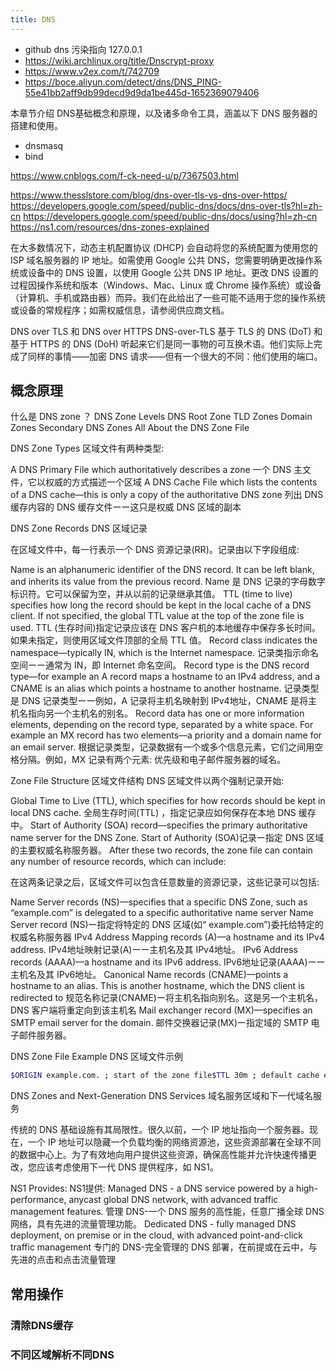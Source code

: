 ```yaml
---
title: DNS
---
```

- github dns 污染指向 127.0.0.1 
- https://wiki.archlinux.org/title/Dnscrypt-proxy
- https://www.v2ex.com/t/742709
- https://boce.aliyun.com/detect/dns/DNS_PING-55e41bb2aff9db99decd9d9da1be445d-1652369079406

本章节介绍 DNS基础概念和原理，以及诸多命令工具，涵盖以下 DNS 服务器的搭建和使用。
- dnsmasq
- bind

https://www.cnblogs.com/f-ck-need-u/p/7367503.html

https://www.thesslstore.com/blog/dns-over-tls-vs-dns-over-https/
https://developers.google.com/speed/public-dns/docs/dns-over-tls?hl=zh-cn
https://developers.google.com/speed/public-dns/docs/using?hl=zh-cn
https://ns1.com/resources/dns-zones-explained



在大多数情况下，动态主机配置协议 (DHCP) 会自动将您的系统配置为使用您的 ISP 域名服务器的 IP 地址。如需使用 Google 公共 DNS，您需要明确更改操作系统或设备中的 DNS 设置，以使用 Google 公共 DNS IP 地址。更改 DNS 设置的过程因操作系统和版本（Windows、Mac、Linux 或 Chrome 操作系统）或设备（计算机、手机或路由器）而异。我们在此给出了一些可能不适用于您的操作系统或设备的常规程序；如需权威信息，请参阅供应商文档。


 DNS over TLS 和 DNS over HTTPS
DNS-over-TLS
基于 TLS 的 DNS (DoT) 和基于 HTTPS 的 DNS (DoH) 听起来它们是同一事物的可互换术语。他们实际上完成了同样的事情——加密 DNS 请求——但有一个很大的不同：他们使用的端口。


## 概念原理

什么是 DNS zone ？
DNS Zone Levels
DNS Root Zone
TLD Zones
Domain Zones
Secondary DNS Zones
All About the DNS Zone File




DNS Zone Types
区域文件有两种类型:

A DNS Primary File which authoritatively describes a zone
一个 DNS 主文件，它以权威的方式描述一个区域
A DNS Cache File which lists the contents of a DNS cache—this is only a copy of the authoritative DNS zone
列出 DNS 缓存内容的 DNS 缓存文件ーー这只是权威 DNS 区域的副本




DNS Zone Records
DNS 区域记录

在区域文件中，每一行表示一个 DNS 资源记录(RR)。记录由以下字段组成:

Name is an alphanumeric identifier of the DNS record. It can be left blank, and inherits its value from the previous record.
Name 是 DNS 记录的字母数字标识符。它可以保留为空，并从以前的记录继承其值。
TTL (time to live) specifies how long the record should be kept in the local cache of a DNS client. If not specified, the global TTL value at the top of the zone file is used.
TTL (生存时间)指定记录应该在 DNS 客户机的本地缓存中保存多长时间。如果未指定，则使用区域文件顶部的全局 TTL 值。
Record class indicates the namespace—typically IN, which is the Internet namespace.
记录类指示命名空间ーー通常为 IN，即 Internet 命名空间。
Record type is the DNS record type—for example an A record maps a hostname to an IPv4 address, and a CNAME is an alias which points a hostname to another hostname.
记录类型是 DNS 记录类型ーー例如，A 记录将主机名映射到 IPv4地址，CNAME 是将主机名指向另一个主机名的别名。
Record data has one or more information elements, depending on the record type, separated by a white space. For example an MX record has two elements—a priority and a domain name for an email server.
根据记录类型，记录数据有一个或多个信息元素，它们之间用空格分隔。例如，MX 记录有两个元素: 优先级和电子邮件服务器的域名。











Zone File Structure
区域文件结构
DNS 区域文件以两个强制记录开始:

Global Time to Live (TTL), which specifies for how records should be kept in local DNS cache.
全局生存时间(TTL) ，指定记录应如何保存在本地 DNS 缓存中。
Start of Authority (SOA) record—specifies the primary authoritative name server for the DNS Zone.
Start of Authority (SOA)记录ー指定 DNS 区域的主要权威名称服务器。
After these two records, the zone file can contain any number of resource records, which can include:

在这两条记录之后，区域文件可以包含任意数量的资源记录，这些记录可以包括:

Name Server records (NS)—specifies that a specific DNS Zone, such as “example.com” is delegated to a specific authoritative name server
Name Server record (NS)ー指定将特定的 DNS 区域(如“ example.com”)委托给特定的权威名称服务器
IPv4 Address Mapping records (A)—a hostname and its IPv4 address.
IPv4地址映射记录(A)ーー主机名及其 IPv4地址。
IPv6 Address records (AAAA)—a hostname and its IPv6 address.
IPv6地址记录(AAAA)ーー主机名及其 IPv6地址。
Canonical Name records (CNAME)—points a hostname to an alias. This is another hostname, which the DNS client is redirected to
规范名称记录(CNAME)ー将主机名指向别名。这是另一个主机名，DNS 客户端将重定向到该主机名
Mail exchanger record (MX)—specifies an SMTP email server for the domain.
邮件交换器记录(MX)ー指定域的 SMTP 电子邮件服务器。










DNS Zone File Example
DNS 区域文件示例

```bash
$ORIGIN example.com. ; start of the zone file$TTL 30m ; default cache expiration time for resource recordsexample.com. IN SOA ns.example.com. root.example.com. ( 1999120701 ; serial number of this zone file1d ; frequency to refresh secondary DNS (d=day)1d ; frequency to refresh secondary DNS in case of problem4w ; secondary DNS expiration time (w=week)1h ; minimum caching time if resolution failedexample.com. NS dns1.dnsprovider.com. ; there are two name server that can provide DNS services for example.comexample.com. NS dns2.dnsprovider.com.example.com. MX 10 mx1.dnsprovider.com ; mail serverexample.com. MX 10 mx2.dnsprovider.comexample.com. A 192.168.100.1 ; IP address for root domain www A 192.168.100.1 ; IP address for www subdomain
```






DNS Zones and Next-Generation DNS Services
域名服务区域和下一代域名服务

传统的 DNS 基础设施有其局限性。很久以前，一个 IP 地址指向一个服务器。现在，一个 IP 地址可以隐藏一个负载均衡的网络资源池，这些资源部署在全球不同的数据中心上。为了有效地向用户提供这些资源，确保高性能并允许快速传播更改，您应该考虑使用下一代 DNS 提供程序，如 NS1。

NS1 Provides:
NS1提供:
Managed DNS - a DNS service powered by a high-performance, anycast global DNS network, with advanced traffic management features.
管理 DNS-一个 DNS 服务的高性能，任意广播全球 DNS 网络，具有先进的流量管理功能。
Dedicated DNS - fully managed DNS deployment, on premise or in the cloud, with advanced point-and-click traffic management
专门的 DNS-完全管理的 DNS 部署，在前提或在云中，与先进的点击和点击流量管理
## 常用操作

### 清除DNS缓存
### 不同区域解析不同DNS